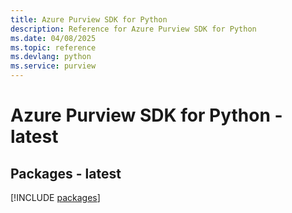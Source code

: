 ```yaml
---
title: Azure Purview SDK for Python
description: Reference for Azure Purview SDK for Python
ms.date: 04/08/2025
ms.topic: reference
ms.devlang: python
ms.service: purview
---
```

# Azure Purview SDK for Python - latest
## Packages - latest
[!INCLUDE [packages](purview-index.md)]